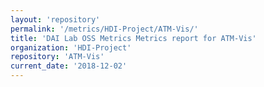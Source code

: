 ```yaml
---
layout: 'repository'
permalink: '/metrics/HDI-Project/ATM-Vis/'
title: 'DAI Lab OSS Metrics Metrics report for ATM-Vis'
organization: 'HDI-Project'
repository: 'ATM-Vis'
current_date: '2018-12-02'
---
```


